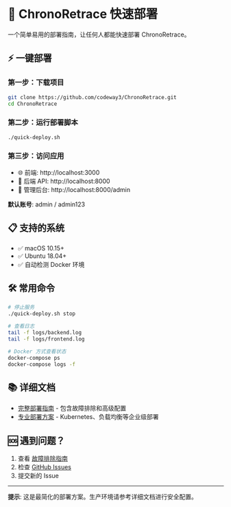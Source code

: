 # 🚀 ChronoRetrace 快速部署

一个简单易用的部署指南，让任何人都能快速部署 ChronoRetrace。

## ⚡ 一键部署

### 第一步：下载项目
```bash
git clone https://github.com/codeway3/ChronoRetrace.git
cd ChronoRetrace
```

### 第二步：运行部署脚本
```bash
./quick-deploy.sh
```

### 第三步：访问应用
- 🌐 前端: http://localhost:3000
- 🔧 后端 API: http://localhost:8000
- 👤 管理后台: http://localhost:8000/admin

**默认账号**: admin / admin123

## 📋 支持的系统

- ✅ macOS 10.15+
- ✅ Ubuntu 18.04+
- ✅ 自动检测 Docker 环境

## 🛠️ 常用命令

```bash
# 停止服务
./quick-deploy.sh stop

# 查看日志
tail -f logs/backend.log
tail -f logs/frontend.log

# Docker 方式查看状态
docker-compose ps
docker-compose logs -f
```

## 📚 详细文档

- [完整部署指南](docs/deployment.md) - 包含故障排除和高级配置
- [专业部署方案](docs/deployment/) - Kubernetes、负载均衡等企业级部署

## 🆘 遇到问题？

1. 查看 [故障排除指南](docs/deployment.md#故障排除)
2. 检查 [GitHub Issues](https://github.com/codeway3/ChronoRetrace/issues)
3. 提交新的 Issue

---

**提示**: 这是最简化的部署方案。生产环境请参考详细文档进行安全配置。